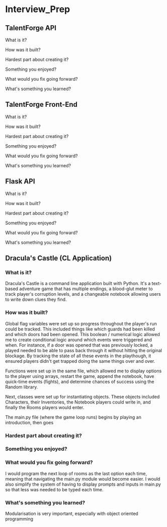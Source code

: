 # Interview_Prep

## TalentForge API

What is it?

How was it built?

Hardest part about creating it?

Something you enjoyed?

What would you fix going forward?

What's something you learned?


## TalentForge Front-End

What is it?

How was it built?

Hardest part about creating it?

Something you enjoyed?

What would you fix going forward?

What's something you learned?


## Flask API

What is it?

How was it built?

Hardest part about creating it?

Something you enjoyed?

What would you fix going forward?

What's something you learned?


## Dracula's Castle (CL Application)

### What is it?

Dracula's Castle is a command line application built with Python. It's a text-based adventure game that has multiple endings, a blood-glut meter to track player's corruption levels, and a changeable notebook allowing users to write down clues they find.

### How was it built?

Global flag variables were set up so progress throughout the player's run could be tracked. This included things like which guards had been killed and which doors had been opened. This boolean / numerical logic allowed me to create conditional logic around which events were triggered and when. For instance, if a door was opened that was previously locked, a played needed to be able to pass back through it without hitting the original blockage. By tracking the state of all these events in the playthough, it ensured players didn't get trapped doing the same things over and over.

Functions were set up in the same file, which allowed me to display options to the player using arrays, restart the game, append the notebook, have quick-time events (fights), and determine chances of success using the Random library.

Next, classes were set up for instantiating objects. These objects included Characters, their Inventories, the Notebook players could write in, and finally the Rooms players would enter.

The main.py file (where the game loop runs) begins by playing an introduction, then goes

### Hardest part about creating it?

### Something you enjoyed?

### What would you fix going forward?

I would program the next loop of rooms as the last option each time, meaning that navigating the main.py module would become easier. I would also simplify the system of having to display prompts and inputs in main.py so that less was needed to be typed each time.

### What's something you learned?

Modularisation is very important, especially with object oriented programming